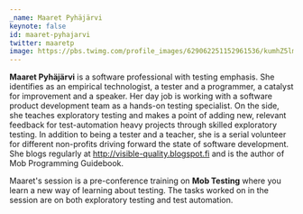 ```yaml
---
_name: Maaret Pyhäjärvi
keynote: false
id: maaret-pyhajarvi
twitter: maaretp
image: https://pbs.twimg.com/profile_images/629062251152961536/kumhZ5lm.jpg
---
```

**Maaret Pyhäjärvi** is a software professional with testing emphasis. She identifies as an empirical technologist, a tester and a programmer, a catalyst for improvement and a speaker. Her day job is working with a software product development team as a hands-on testing specialist. On the side, she teaches exploratory testing and makes a point of adding new, relevant feedback for test-automation heavy projects through skilled exploratory testing. In addition to being a tester and a teacher, she is a serial volunteer for different non-profits driving forward the state of software development. She blogs regularly at http://visible-quality.blogspot.fi and is the author of Mob Programming Guidebook.

Maaret's session is a pre-conference training on **Mob Testing** where you learn a new way of learning about testing. The tasks worked on in the session are on both exploratory testing and test automation. 
